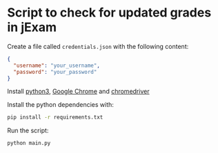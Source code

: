 # Script to check for updated grades in jExam

Create a file called `credentials.json` with the following content:

```json
{
  "username": "your_username",
  "password": "your_password"
}

```

Install [python3](https://www.python.org/downloads/), [Google Chrome](https://www.google.com/chrome/) and [chromedriver](https://sites.google.com/a/chromium.org/chromedriver/downloads)

Install the python dependencies with:

```bash
pip install -r requirements.txt
```

Run the script:

```bash
python main.py
```
